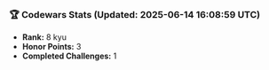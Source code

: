 ### 🏆 Codewars Stats (Updated: 2025-06-14 16:08:59 UTC)

- **Rank:** 8 kyu
- **Honor Points:** 3
- **Completed Challenges:** 1
